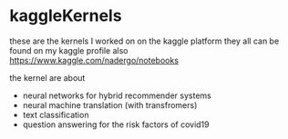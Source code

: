 # kaggleKernels
these are the kernels  I worked on on the kaggle platform
they all can be found on my kaggle profile also 
https://www.kaggle.com/nadergo/notebooks

the kernel are about 

* neural networks for hybrid recommender systems 
* neural machine translation (with transfromers)
* text classification
* question answering for the risk factors of covid19 
